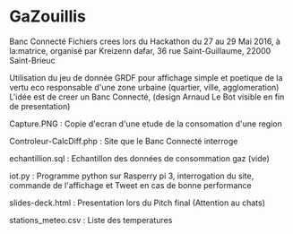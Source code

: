 # GaZouillis
Banc Connecté
Fichiers crees lors du Hackathon du 27 au 29 Mai 2016, à la:matrice, organisé par Kreizenn dafar, 36 rue Saint-Guillaume, 22000 Saint-Brieuc

Utilisation du jeu de donnée GRDF pour affichage simple et poetique de la vertu eco responsable d'une zone urbaine (quartier, ville, agglomeration)
L'idée est de creer un Banc Connecté, (design Arnaud Le Bot visible en fin de presentation)

Capture.PNG : Copie d'ecran d'une etude de la consomation d'une region

Controleur-CalcDiff.php  : Site que le Banc Connecté interroge 

echantillion.sql : Echantillon des données de consommation gaz (vide)

iot.py : Programme python sur Rasperry pi 3, interrogation du site, commande de l'affichage et Tweet en cas de bonne performance

slides-deck.html : Presentation lors du Pitch final (Attention au chats)

stations_meteo.csv : Liste des temperatures
